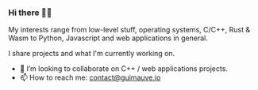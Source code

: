 ### Hi there 👋🏻

My interests range from low-level stuff, operating systems, C/C++, Rust & Wasm to Python, Javascript and web applications in general. 

I share projects and what I'm currently working on.

- 👬 I’m looking to collaborate on C++ / web applications projects.
- 📫 How to reach me: contact@guimauve.io

